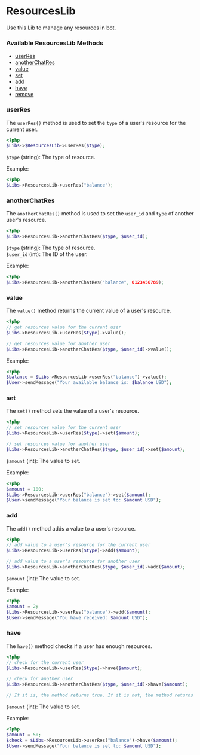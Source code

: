 # ResourcesLib

Use this Lib to manage any resources in bot.

### Available ResourcesLib Methods
   * [userRes](#userres)
   * [anotherChatRes](#anotherchatres)
   * [value](#value)
   * [set](#set)
   * [add](#add)
   * [have](#have)
   * [remove](#remove)


### userRes
The `userRes()` method is used to set the `type` of a user's resource for the current user.

```php
<?php
$Libs->$ResourcesLib->userRes($type);
```
`$type` (string): The type of resource.

Example:
```php
<?php
$Libs->ResourcesLib->userRes("balance");
```

### anotherChatRes
The `anotherChatRes()` method is used to set the `user_id` and `type` of another user's resource.

```php
<?php
$Libs->ResourcesLib->anotherChatRes($type, $user_id);
```
`$type` (string): The type of resource.<br>
`$user_id` (int): The ID of the user.

Example:
```php
<?php
$Libs->ResourcesLib->anotherChatRes("balance", 0123456789);
```

### value
The `value()` method returns the current value of a user's resource.

```php
<?php
// get resources value for the current user
$Libs->ResourcesLib->userRes($type)->value();

// get resources value for another user
$Libs->ResourcesLib->anotherChatRes($type, $user_id)->value();
```


Example:
```php
<?php
$balance = $Libs->ResourcesLib->userRes("balance")->value();
$User->sendMessage("Your available balance is: $balance USD");
```

### set
The `set()` method sets the value of a user's resource.

```php
<?php
// set resources value for the current user
$Libs->ResourcesLib->userRes($type)->set($amount);

// set resources value for another user
$Libs->ResourcesLib->anotherChatRes($type, $user_id)->set($amount);
```
`$amount` (int): The value to set.


Example:
```php
<?php
$amount = 100;
$Libs->ResourcesLib->userRes("balance")->set($amount);
$User->sendMessage("Your balance is set to: $amount USD");
```

### add
The `add()` method adds a value to a user's resource.

```php
<?php
// add value to a user's resource for the current user
$Libs->ResourcesLib->userRes($type)->add($amount);

// add value to a user's resource for another user
$Libs->ResourcesLib->anotherChatRes($type, $user_id)->add($amount);
```
`$amount` (int): The value to set.


Example:
```php
<?php
$amount = 2;
$Libs->ResourcesLib->userRes("balance")->add($amount);
$User->sendMessage("You have received: $amount USD");
```

### have
The `have()` method checks if a user has enough resources.

```php
<?php
// check for the current user
$Libs->ResourcesLib->userRes($type)->have($amount);

// check for another user
$Libs->ResourcesLib->anotherChatRes($type, $user_id)->have($amount);

// If it is, the method returns true. If it is not, the method returns false.
```
`$amount` (int): The value to set.


Example:
```php
<?php
$amount = 50;
$check = $Libs->ResourcesLib->userRes("balance")->have($amount);
$User->sendMessage("Your balance is set to: $amount USD");
```

